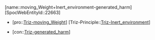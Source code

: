 ﻿---
type: TrizContradiction
aliases:
- moving_Weight+Inert_environment-generated_harm
license: CC BY-SA 4.0
copyright: https://github.com/SpocWeb
IsDeleted: false
IsReadOnly: false
Confidential: public
tags: 
- Triz/Contradiction
---
[name::moving_Weight+Inert_environment-generated_harm]
[SpocWebEntityId::22663]
+ [pro::[Triz-moving_Weight](tech/Triz/Parameter/Triz-moving_Weight.md)]
[Triz-Principle::[Triz-Inert_environment](tech/Triz/Principle/Triz-Inert_environment.md)]
- [con::[Triz-generated_harm](tech/Triz/Parameter/Triz-generated_harm.md)]

